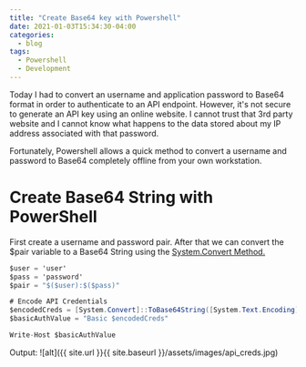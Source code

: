 ```yaml
---
title: "Create Base64 key with Powershell"
date: 2021-01-03T15:34:30-04:00
categories:
  - blog
tags:
  - Powershell
  - Development
---
```


Today I had to convert an username and application password to Base64 format in order to authenticate to an API endpoint. However, it's not secure to generate an API key using an online website. I cannot trust that 3rd party website and I cannot know what happens to the data stored about my IP address associated with that password. 

Fortunately, Powershell allows a quick method to convert a username and password to Base64 completely offline from your own workstation.

# Create Base64 String with PowerShell
First create a username and password pair. After that we can convert the $pair variable to a Base64 String using the [System.Convert Method.](https://docs.microsoft.com/en-us/dotnet/api/system.convert.tobase64string?view=net-5.0)

```c#
$user = 'user'
$pass = 'password'
$pair = "$($user):$($pass)"

# Encode API Credentials
$encodedCreds = [System.Convert]::ToBase64String([System.Text.Encoding]::ASCII.GetBytes($pair))
$basicAuthValue = "Basic $encodedCreds"

Write-Host $basicAuthValue
```
Output:
![alt]({{ site.url }}{{ site.baseurl }}/assets/images/api_creds.jpg)